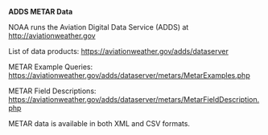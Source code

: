 **ADDS METAR Data**

NOAA runs the Aviation Digital Data Service (ADDS) at http://aviationweather.gov

List of data products: https://aviationweather.gov/adds/dataserver

METAR Example Queries: https://aviationweather.gov/adds/dataserver/metars/MetarExamples.php

METAR Field Descriptions: https://aviationweather.gov/adds/dataserver/metars/MetarFieldDescription.php

METAR data is available in both XML and CSV formats.